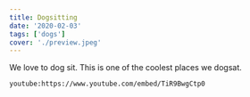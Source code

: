 ```yaml
---
title: Dogsitting
date: '2020-02-03'
tags: ['dogs']
cover: './preview.jpeg'
---
```


We love to dog sit. This is one of the coolest places we dogsat.

`youtube:https://www.youtube.com/embed/TiR9BwgCtp0`

